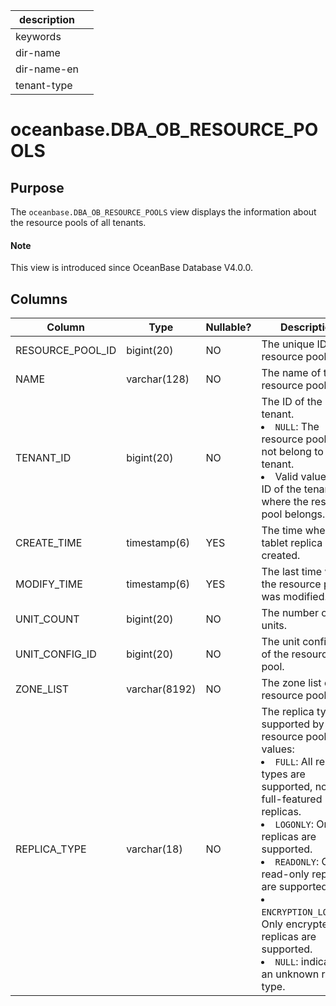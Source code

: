 | description ||
|---|---|
| keywords ||
| dir-name ||
| dir-name-en ||
| tenant-type ||

# oceanbase.DBA_OB_RESOURCE_POOLS

## Purpose

The `oceanbase.DBA_OB_RESOURCE_POOLS` view displays the information about the resource pools of all tenants.

<main id="notice" type='explain'>
  <h4>Note</h4>
  <p>This view is introduced since OceanBase Database V4.0.0. </p>
</main>

## Columns

| Column | Type | Nullable? | Description |
|--------------|----------------|------------|-------------------------------------|
| RESOURCE_POOL_ID | bigint(20) | NO | The unique ID of a resource pool. |
| NAME | varchar(128) | NO | The name of the resource pool. |
| TENANT_ID | bigint(20) | NO | The ID of the tenant. <li> `NULL`: The resource pool does not belong to any tenant.   <li> Valid value: the ID of the tenant where the resource pool belongs. |
| CREATE_TIME | timestamp(6) | YES | The time when the tablet replica was created. |
| MODIFY_TIME | timestamp(6) | YES | The last time when the resource pool was modified. |
| UNIT_COUNT | bigint(20) | NO | The number of units. |
| UNIT_CONFIG_ID | bigint(20) | NO | The unit config ID of the resource pool. |
| ZONE_LIST | varchar(8192) | NO | The zone list of the resource pool. |
| REPLICA_TYPE | varchar(18) | NO | The replica type supported by the resource pool. Valid values: <li> `FULL`: All replica types are supported, not only full-featured replicas.   <li> `LOGONLY`: Only log replicas are supported.   <li> `READONLY`: Only read-only replicas are supported.   <li> `ENCRYPTION_LOGONLY`: Only encrypted log replicas are supported.   <li> `NULL`: indicates an unknown replica type. |
